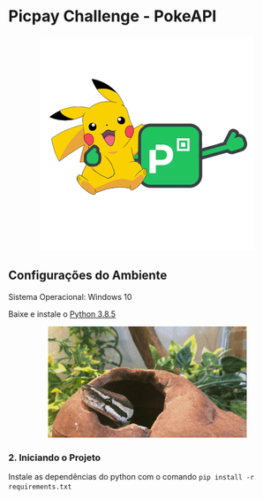 # Picpay Challenge - PokeAPI

<p align="center">
    <img src="assets/images/picpay_pokemon_go.png">
</p>

## Configurações do Ambiente

Sistema Operacional: Windows 10

Baixe e instale o [Python 3.8.5](https://www.python.org/ftp/python/3.8.5/python-3.8.5-amd64.exe)

<p align="center">
    <img src="assets/images/python.gif">
</p>

### 2. Iniciando o Projeto

Instale as dependências do python com o comando `pip install -r requirements.txt`